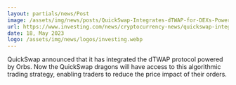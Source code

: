 ```yaml
---
layout: partials/news/Post
image: /assets/img/news/posts/QuickSwap-Integrates-dTWAP-for-DEXs-Powered-by-Orbs.jpg
url: https://www.investing.com/news/cryptocurrency-news/quickswap-integrates-dtwap-for-dexs-powered-by-orbs-3085923
date: 18, May 2023
logo: /assets/img/news/logos/investing.webp
---
```


QuickSwap announced that it has integrated the dTWAP protocol powered by Orbs. Now the QuickSwap dragons will have access to this algorithmic trading strategy, enabling traders to reduce the price impact of their orders.
